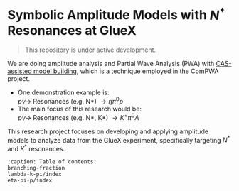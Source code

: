 # Symbolic Amplitude Models with $N^*$ Resonances at GlueX

> This repository is under active development.

We are doing amplitude analysis and Partial Wave Analysis (PWA) with [CAS-assisted model building](https://compwa.github.io/symbolics), which is a technique employed in the ComPWA project.

- One demonstration example is:<br>
  $p \gamma \to$ Resonances (e.g. N\*) $\to \eta \pi^0 p$
- The main focus of this research would be:<br>
  $p \gamma \to$ Resonances (e.g. N\*, K\*) $\to K^+ \pi^0 \Lambda$

This research project focuses on developing and applying amplitude models to analyze data from the GlueX experiment, specifically targeting $N^*$ and $K^*$ resonances.

```{toctree}
:caption: Table of contents:
branching-fraction
lambda-k-pi/index
eta-pi-p/index
```
